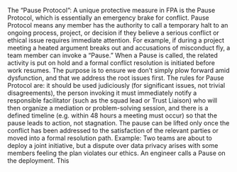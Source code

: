 The “Pause Protocol”: A unique protective measure in FPA is the Pause Protocol, which is essentially an emergency brake for conflict. Pause Protocol means any member has the authority to call a temporary halt to an ongoing process, project, or decision if they believe a serious conflict or ethical issue requires immediate attention. For example, if during a project meeting a heated argument breaks out and accusations of misconduct fly, a team member can invoke a “Pause.” When a Pause is called, the related activity is put on hold and a formal conflict resolution is initiated before work resumes. The purpose is to ensure we don’t simply plow forward amid dysfunction, and that we address the root issues first. The rules for Pause Protocol are: it should be used judiciously (for significant issues, not trivial disagreements), the person invoking it must immediately notify a responsible facilitator (such as the squad lead or Trust Liaison) who will then organize a mediation or problem-solving session, and there is a defined timeline (e.g. within 48 hours a meeting must occur) so that the pause leads to action, not stagnation. The pause can be lifted only once the conflict has been addressed to the satisfaction of the relevant parties or moved into a formal resolution path. Example: Two teams are about to deploy a joint initiative, but a dispute over data privacy arises with some members feeling the plan violates our ethics. An engineer calls a Pause on the deployment. This